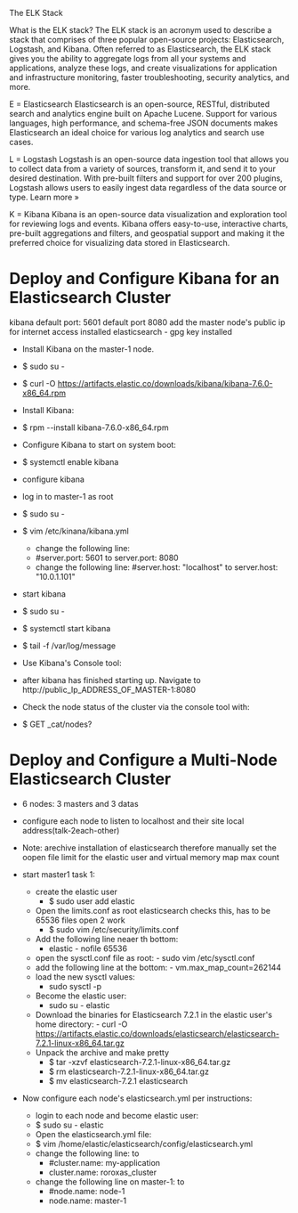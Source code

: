 The ELK Stack

What is the ELK stack?
The ELK stack is an acronym used to describe a stack that comprises of three popular open-source projects: Elasticsearch, Logstash, and Kibana. Often referred to as Elasticsearch, the ELK stack gives you the ability to aggregate logs from all your systems and applications, analyze these logs, and create visualizations for application and infrastructure monitoring, faster troubleshooting, security analytics, and more.

E = Elasticsearch
Elasticsearch is an open-source, RESTful, distributed search and analytics engine built on Apache Lucene. Support for various languages, high performance, and schema-free JSON documents makes Elasticsearch an ideal choice for various log analytics and search use cases.

L = Logstash
Logstash is an open-source data ingestion tool that allows you to collect data from a variety of sources, transform it, and send it to your desired destination. With pre-built filters and support for over 200 plugins, Logstash allows users to easily ingest data regardless of the data source or type. Learn more »

K = Kibana
Kibana is an open-source data visualization and exploration tool for reviewing logs and events. Kibana offers easy-to-use, interactive charts, pre-built aggregations and filters, and geospatial support and making it the preferred choice for visualizing data stored in Elasticsearch.

# Deploy and Configure Kibana for an Elasticsearch Cluster 

kibana default port: 5601
default port 8080 
add the master node's public ip for internet access
installed elasticsearch - gpg key installed

- Install Kibana on the master-1 node.
- $ sudo su -
- $ curl -O https://artifacts.elastic.co/downloads/kibana/kibana-7.6.0-x86_64.rpm
- Install Kibana:
- $ rpm --install kibana-7.6.0-x86_64.rpm
- Configure Kibana to start on system boot:
- $ systemctl enable kibana

- configure kibana
- log in to master-1 as root
- $ sudo su - 
- $ vim /etc/kinana/kibana.yml
  - change the following line:
  - #server.port: 5601 to server.port: 8080
  - change the following line: #server.host: "localhost" to server.host: "10.0.1.101" <ip of masternode1> 

- start kibana 

- $ sudo  su -
- $ systemctl start kibana 
- $ tail -f /var/log/message

- Use Kibana's Console tool:
- after kibana has finished starting up.  Navigate to http://public_Ip_ADDRESS_OF_MASTER-1:8080
- Check the node status of the cluster via the console tool with:
- $ GET _cat/nodes?


# Deploy and Configure a Multi-Node Elasticsearch Cluster
- 6 nodes: 3 masters and 3 datas
- configure each node to listen to localhost and their site local address(talk-2each-other)
- Note: arechive installation of elasticsearch therefore manually set the oopen file limit for the elastic user and virtual memory map max count

- start master1 task 1:
    - create the elastic user
      - $ sudo user add elastic
    - Open the limits.conf as root elasticsearch checks this, has to be 65536 files open 2 work
      - $ sudo vim /etc/security/limits.conf
    - Add the following line neaer th bottom:
      - elastic - nofile 65536
    -  open the sysctl.conf file as root:
      - sudo vim /etc/sysctl.conf
    -  add the following line at the bottom:
      - vm.max_map_count=262144
    - load the new sysctl values:
      - sudo sysctl -p
    - Become the elastic user:
      - sudo su - elastic
    -  Download the binaries for Elasticsearch 7.2.1 in the elastic user's home directory:
      - curl -O https://artifacts.elastic.co/downloads/elasticsearch/elasticsearch-7.2.1-linux-x86_64.tar.gz
    - Unpack the archive and make pretty
      - $ tar -xzvf elasticsearch-7.2.1-linux-x86_64.tar.gz
      - $ rm elasticsearch-7.2.1-linux-x86_64.tar.gz
      - $ mv elasticsearch-7.2.1 elasticsearch

- Now configure each node's elasticsearch.yml per instructions:
    - login to each node and become elastic user:
    - $ sudo su - elastic
    - Open the elasticsearch.yml file:
    - $ vim /home/elastic/elasticsearch/config/elasticsearch.yml
    - change the following line: to
      - #cluster.name: my-application
      - cluster.name: roroxas_cluster
    - change the following line on master-1: to
      - #node.name: node-1
      - node.name: master-1
